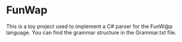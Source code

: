 # FunWap

This is a toy project used to implement a C# parser for the FunW@p language.
You can find the grammar structure in the Grammar.txt file.
